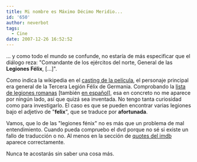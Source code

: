 ```yaml
---
title: Mi nombre es Máximo Décimo Meridio...
id: '650'
author: neverbot
tags:
  - Cine
date: 2007-12-26 16:52:52
---
```


... y como todo el mundo se confunde, no estaría de más especificar que el diálogo reza: "Comandante de los ejércitos del norte, General de las **Legiones Félix**, \[...\]".

Como indica la wikipedia en el [casting de la película](http://en.wikipedia.org/wiki/Maximus_Decimus_Meridius#Cast), el personaje principal era general de la Tercera Legión Félix de Germania. Comprobando la [lista de legiones romanas](http://en.wikipedia.org/wiki/List_of_Roman_legions) \[también [en español](http://es.wikipedia.org/wiki/Anexo:Legiones_romanas)\], esa en concreto no me aparece por ningún lado, así que quizá sea inventada. No tengo tanta curiosidad como para investigarlo. El caso es que se pueden encontrar varias legiones bajo el adjetivo de "**felix**", que se traduce por **afortunada**.

Vamos, que lo de las "legiones fénix" no es más que un problema de mal entendimiento. Cuando pueda compruebo el dvd porque no sé si existe un fallo de traducción o no. Al menos en la sección de [quotes del imdb](http://www.imdb.com/title/tt0172495/quotes) aparece correctamente.

Nunca te acostarás sin saber una cosa más.